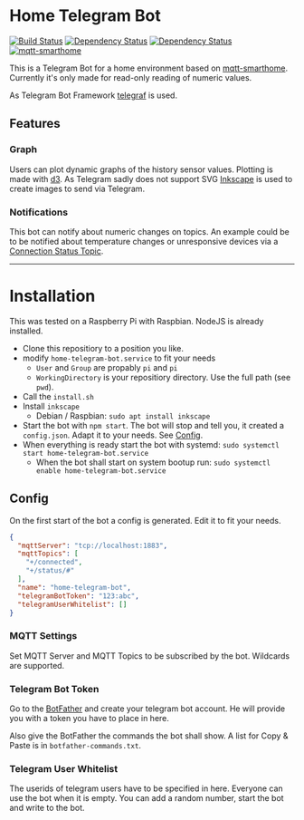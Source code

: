 # Home Telegram Bot

[![Build Status](https://travis-ci.org/EdJoPaTo/home-telegram-bot.svg?branch=master)](https://travis-ci.org/EdJoPaTo/home-telegram-bot)
[![Dependency Status](https://david-dm.org/edjopato/home-telegram-bot/status.svg)](https://david-dm.org/edjopato/home-telegram-bot)
[![Dependency Status](https://david-dm.org/edjopato/home-telegram-bot/dev-status.svg)](https://david-dm.org/edjopato/home-telegram-bot?type=dev)
[![mqtt-smarthome](https://img.shields.io/badge/mqtt-smarthome-blue.svg)](https://github.com/mqtt-smarthome/mqtt-smarthome)

This is a Telegram Bot for a home environment based on [mqtt-smarthome](https://github.com/mqtt-smarthome/mqtt-smarthome).
Currently it's only made for read-only reading of numeric values.

As Telegram Bot Framework [telegraf](https://github.com/telegraf/telegraf) is used.

## Features

### Graph

Users can plot dynamic graphs of the history sensor values.
Plotting is made with [d3](https://d3js.org/).
As Telegram sadly does not support SVG [Inkscape](https://inkscape.org/) is used to create images to send via Telegram.

### Notifications

This bot can notify about numeric changes on topics.
An example could be to be notified about temperature changes or unresponsive devices via a [Connection Status Topic](https://github.com/mqtt-smarthome/mqtt-smarthome/blob/master/Architecture.md#connected-status).

---

# Installation

This was tested on a Raspberry Pi with Raspbian.
NodeJS is already installed.

* Clone this repositiory to a position you like.
* modify `home-telegram-bot.service` to fit your needs
  * `User` and `Group` are propably `pi` and `pi`
  * `WorkingDirectory` is your repositiory directory. Use the full path (see `pwd`).
* Call the `install.sh`
* Install `inkscape`
  * Debian / Raspbian: `sudo apt install inkscape`
* Start the bot with `npm start`. The bot will stop and tell you, it created a `config.json`. Adapt it to your needs. See <a href="#config">Config</a>.
* When everything is ready start the bot with systemd: `sudo systemctl start home-telegram-bot.service`
  * When the bot shall start on system bootup run: `sudo systemctl enable home-telegram-bot.service`

## Config

On the first start of the bot a config is generated.
Edit it to fit your needs.

```json
{
  "mqttServer": "tcp://localhost:1883",
  "mqttTopics": [
    "+/connected",
    "+/status/#"
  ],
  "name": "home-telegram-bot",
  "telegramBotToken": "123:abc",
  "telegramUserWhitelist": []
}

```

### MQTT Settings

Set MQTT Server and MQTT Topics to be subscribed by the bot.
Wildcards are supported.

### Telegram Bot Token

Go to the [BotFather](https://t.me/botfather) and create your telegram bot account.
He will provide you with a token you have to place in here.

Also give the BotFather the commands the bot shall show.
A list for Copy & Paste is in `botfather-commands.txt`.

### Telegram User Whitelist

The userids of telegram users have to be specified in here.
Everyone can use the bot when it is empty.
You can add a random number, start the bot and write to the bot.
